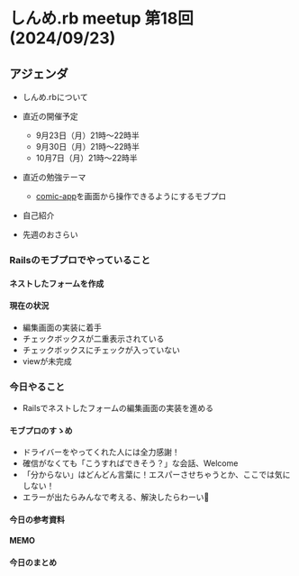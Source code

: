 # しんめ.rb meetup 第18回(2024/09/23)

## アジェンダ

- しんめ.rbについて
- 直近の開催予定
  - 9月23日（月）21時〜22時半
  - 9月30日（月）21時〜22時半
  - 10月7日（月）21時〜22時半

- 直近の勉強テーマ
  - [comic-app](https://github.com/shinmerb/comic-app)を画面から操作できるようにするモブプロ
- 自己紹介
- 先週のおさらい

### Railsのモブプロでやっていること

#### ネストしたフォームを作成

#### 現在の状況

- 編集画面の実装に着手
- チェックボックスが二重表示されている
- チェックボックスにチェックが入っていない
- viewが未完成

### 今日やること

- Railsでネストしたフォームの編集画面の実装を進める

#### モブプロのすゝめ

- ドライバーをやってくれた人には全力感謝！
- 確信がなくても「こうすればできそう？」な会話、Welcome
- 「分からない」はどんどん言葉に！エスパーさせちゃうとか、ここでは気にしない！
- エラーが出たらみんなで考える、解決したらわーい🙌

#### 今日の参考資料

#### MEMO

#### 今日のまとめ

